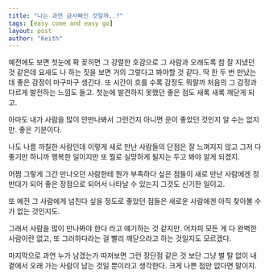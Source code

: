```yaml
---
title: "나는 과연 금사빠인 것일까..?"
tags: [easy come and easy go]
layout: post
author: "Keith"
---
```


예전에도 보면 첫눈에 확 꽂히면 그 강렬한 호감으로 그 사람과 오래도록 참 잘 지냈던 것 같은데 요새도 나 하는 짓을 보면 거의 그렇다고 봐야할 것 같다. 딱 한 두 번 만났는데 좋은 감정이 마구마구 생긴다. 또 시간이 흐를 수록 감정도 뭐랄까 처음의 그 감정과 다르게 발전하는 느낌도 들고. 첫눈에 발견하지 못했던 좋은 점도 새록 새록 깨닫게 되고. 

아마도 내가 사람을 많이 안만나봐서 그런건지 아니면 운이 좋았던 것인지 알 수는 없지만. 좋은 기분이다.

나도 나름 까칠한 사람인데 이렇게 새로 만난 사람들의 단점은 잘 느껴지지 않고 그저 다 좋기만 하니까 행복한 일이지만 또 뭘로 실망하게 될지는 두고 봐야 알게 되겠지.

어쩜 그렇게 그간 만나오던 사람한테 뭔가 부족하다 싶은 점들이 새로 만난 사람에겐 정반대가 되어 좋은 장점으로 되어서 나타날 수 있는지 그것도 신기한 일이고.

또 예전 그 사람에게 넘친다 싶을 정도로 좋았던 점들은 새로운 사람에겐 아직 찾아볼 수가 없는 것인지도.

그래서 사람을 많이 만나봐야 한다 라고 얘기하는 것 같지만. 어차피 모든 게 다 완벽한 사람이란 없고, 또 그러하다라는 걸 빨리 깨닫으라고 하는 것일지도 모르겠다.

마지막으로 과연 누가 남겠는가 따져보면 그런 장단점 같은 것 보단 그냥 별 탈 없이 내 곁에서 오래 가는 사람이 남는 것일 뿐이라고 생각한다. 크게 나쁜 점만 없다면 말이지.

